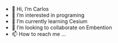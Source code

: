 - 👋 Hi, I’m Carlos
- 👀 I’m interested in programing
- 🌱 I’m currently learning Cesium
- 💞️ I’m looking to collaborate on Embention
- 📫 How to reach me ...

<!---
cal10/cal10 is a ✨ special ✨ repository because its `README.md` (this file) appears on your GitHub profile.
You can click the Preview link to take a look at your changes.
--->
